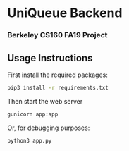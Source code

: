 # UniQueue Backend
### Berkeley CS160 FA19 Project

## Usage Instructions

First install the required packages:

```sh
pip3 install -r requirements.txt
```

Then start the web server

```sh
gunicorn app:app
```

Or, for debugging purposes:

```sh
python3 app.py
```